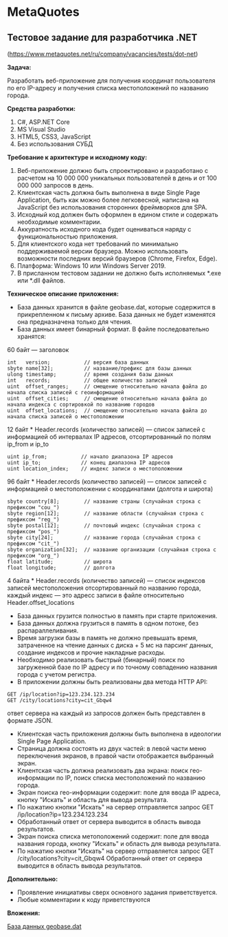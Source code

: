 # MetaQuotes

## Тестовое задание для разработчика .NET
(https://www.metaquotes.net/ru/company/vacancies/tests/dot-net)

**Задача:**

Разработать веб-приложение для получения координат пользователя по его IP-адресу и получения списка местоположений по названию города.

**Средства разработки:**

1. C#, ASP.NET Core
2. MS Visual Studio
3. HTML5, CSS3, JavaScript
4. Без использования СУБД

**Требование к архитектуре и исходному коду:**

1. Веб-приложение должно быть спроектировано и разработано с расчетом на 10 000 000 уникальных пользователей в день и от 100 000 000 запросов в день.
2. Клиентская часть должна быть выполнена в виде Single Page Application, быть как можно более легковесной, написана на JavaScript без использования сторонних фреймворков для SPA.
3. Исходный код должен быть оформлен в едином стиле и содержать необходимые комментарии.
4. Аккуратность исходного кода будет оцениваться наряду с функциональностью приложения.
5. Для клиентского кода нет требований по минимально поддерживаемой версии браузера. Можно использовать возможности последних версий браузеров (Chrome, Firefox, Edge).
6. Платформа: Windows 10 или Windows Server 2019.
7. В присланном тестовом задании не должно быть исполняемых *.exe или *.dll файлов.

**Техническое описание приложения:**

- База данных хранится в файле geobase.dat, которые содержится в прикрепленном к письму архиве. База данных не будет изменятся она предназначена только для чтения.
- База данных имеет бинарный формат. В файле последовательно хранятся:

60 байт — заголовок
```
int   version;           // версия база данных
sbyte name[32];          // название/префикс для базы данных
ulong timestamp;         // время создания базы данных
int   records;           // общее количество записей
uint  offset_ranges;     // смещение относительно начала файла до начала списка записей с геоинформацией
uint  offset_cities;     // смещение относительно начала файла до начала индекса с сортировкой по названию городов
uint  offset_locations;  // смещение относительно начала файла до начала списка записей о местоположении
```
12 байт * Header.records (количество записей) — cписок записей с информацией об интервалах IP адресов, отсортированный по полям ip_from и ip_to

```
uint ip_from;           // начало диапазона IP адресов
uint ip_to;             // конец диапазона IP адресов
uint location_index;    // индекс записи о местоположении
```
96 байт * Header.records (количество записей) — cписок записей с информацией о местоположении с координатами (долгота и широта)

```
sbyte country[8];        // название страны (случайная строка с префиксом "cou_")
sbyte region[12];        // название области (случайная строка с префиксом "reg_")
sbyte postal[12];        // почтовый индекс (случайная строка с префиксом "pos_")
sbyte city[24];          // название города (случайная строка с префиксом "cit_")
sbyte organization[32];  // название организации (случайная строка с префиксом "org_")
float latitude;          // широта
float longitude;         // долгота
```
4 байта * Header.records (количество записей) — список индексов записей местоположения отсортированный по названию города, каждый индекс — это адресс записи в файле относительно Header.offset_locations

- База данных грузится полностью в память при старте приложения.
- База данных должна грузиться в память в одном потоке, без распараллеливания.
- Время загрузки базы в память не должно превышать время, затраченное на чтение данных с диска + 5 мс на парсинг данных, создание индексов и прочие накладные расходы.
- Необходимо реализовать быстрый (бинарный) поиск по загруженной базе по IP адресу и по точному совпадению названия города с учетом регистра.
- В приложении должны быть реализованы два метода HTTP API:
```
GET /ip/location?ip=123.234.123.234
GET /city/locations?city=cit_Gbqw4
```
ответ сервера на каждый из запросов должен быть представлен в формате JSON.

- Клиентская часть приложения должны быть выполнена в идеологии Single Page Application.
- Страница должна состоять из двух частей: в левой части меню переключения экранов, в правой части отображается выбранный экран.
- Клиентская часть должна реализовать два экрана: поиск гео-информации по IP, поиск списка местоположений по названию города.
- Экран поиска гео-информации содержит: поле для ввода IP адреса, кнопку "Искать" и область для вывода результата.
- По нажатию кнопки "Искать" на сервер отправляется запрос GET /ip/location?ip=123.234.123.234
- Обработанный ответ от сервера выводится в область вывода результатов.
- Экран поиска списка метоположений содержит: поле для ввода названия города, кнопку "Искать" и область для вывода результата.
- По нажатию кнопки "Искать" на сервер отправляется запрос GET /city/locations?city=cit_Gbqw4
Обработанный ответ от сервера выводится в область вывода результатов.

**Дополнительно:**

- Проявление инициативы сверх основного задания приветствуется.
- Любые комментарии к коду приветствуются

**Вложения:**

[База данных geobase.dat](https://www.metaquotes.net/files/vacancies/test-dot-net-geobase.zip)